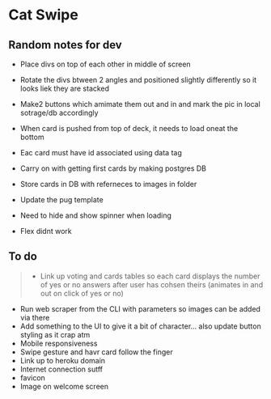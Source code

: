 # Cat Swipe

## Random notes for dev

* Place divs on top of each other in middle of screen
* Rotate the divs btween 2 angles and positioned slightly differently so it looks liek they are stacked
* Make2 buttons which amimate them out and in and mark the pic in local sotrage/db accordingly
* When card is pushed from top of deck, it needs to load oneat the bottom
* Eac card must have id associated using data tag

* Carry on with getting first cards by making postgres DB
* Store cards in DB with referneces to images in folder
* Update the pug template


* Need to hide and show spinner when loading
* Flex didnt work

## To do

> * Link up voting and cards tables so each card displays the number of yes or no answers after user has cohsen theirs (animates in and out on click of yes or no)
* Run web scraper from the CLI with parameters so images can be added via there
* Add something to the UI to give it a bit of character... also update button styling as it crap atm
* Mobile responsiveness
* Swipe gesture and havr card follow the finger
* Link up to heroku domain
* Internet connection sutff
* favicon
* Image on welcome screen
